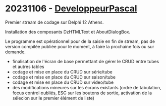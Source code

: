 # 20231106 - [DeveloppeurPascal](https://github.com/DeveloppeurPascal)

Premier stream de codage sur Delphi 12 Athens.

Installation des composants DzHTMLText et AboutDialogBox.

Le programme est opérationnel pour de la saisie en fin de stream, pas de version compilée publiée pour le moment, à faire la prochaine fois ou sur demande.

* finalisation de l'écran de base permettant de gérer le CRUD entre tubes et autres tables
* codage et mise en place du CRUD sur série/tube
* codage et mise en place du CRUD sur saison/tube
* codage et mise en place du CRUD sur video/tube
* des modifications mineures sur les écrans existants (ordre de tabulation, focus control oubliés, ESC sur les boutons de sortie, activation de la sélecion sur le premier élément de liste)
